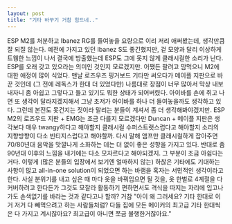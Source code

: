 ```yaml
---
layout: post
title: "기타 바꾸기 거참 힘드네.."
---
```


ESP M2를 처분하고 Ibanez RG를 들여놓을 요량으로 이리 저리 애써봤는데, 생각만큼 잘 되질 않는다. 예전에 가지고 있던 Ibanez S도 좋긴했지만, 겉 모양과 달리 이상하게 트웽한 느낌이 나서 결국에 방출했는데 ESP도 그에 못지 않게 클래시컬한 소리가 난다.
ESP를 오래 갖고 있으라는 의미인 것인지 모르겠지만. 어쨌든 팔려고 맘먹으니 M2에 대한 애정이 많이 식었다. 맨날 로즈우즈 핑거보드 기타만 써오다가 메이플 지판으로 바꾼 것인데 (그 전에 레독스가 한대 더 있었다만) 나름대로 장점이 너무 많아서 막상 내보내자니 좀 아쉽고 그렇다고 들고 있기도 뭐한 상태가 되어버렸다.
아이바를 손에 쥐고 나면 또 생각이 달라지겠지해서 그냥 초저가 아이바를 하나 더 들여놓을까도 생각하고 있다. 그런데 본전도 못건지는 짓이라 말리는 분들이 계셔서 좀 더 생각해봐야겠지만.
ESP M2의 로즈우드 지판 + EMG는 조금 다를지 모르겠다만 Duncan + 메이플 지판은 생각보다 매우 twangy하다고 해야할지 클래시컬 수퍼스트랫스럽다고 해야할지 소리의 지향방향이 다소 빈티지스럽다고 해야할까. 다시 말해 앰프만 클래시컬하게 잡아주면 70/80년대 음악을 맛깔나게 소화하는 데는 더 없이 좋은 성향을 가지고 있다. 반대로 좀 90년대 이후의 느낌을 내기에는 다소 모자르다고 해야되겠지. 그 부분이 조금 아쉽다는 거다. 이렇게 (많은 분들의 입장에서 보기엔 얼마하지 않는) 하찮은 기타에도 기대하는 사항이 많고 all-in-one solution이 되었으면 하는 바램을 혹자는 서민적인 생각이라고 한다. 
사실 분위기를 내고 싶은 때 마다 옷을 바꿔입으면 될 것을, 옷 한벌로 4계절을 다 커버하려고 한다든가 그것도 모잘라 활동하기 편하면서도 격식을 따지는 자리에 입고나가도 손색없기를 바라는 것과 같다고나 할까? 
거참 "아이 왜 그러세요? 기타 한대로 이거 저거 다 빼먹으려고 하는 사람들처럼? 다들 집에 모든 메이커의 최고급 기타 한대씩은 다 가지고 계시잖아요? 최고급이 아니면 쪼금 불행한거잖아요." 

